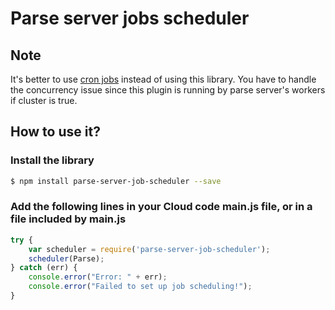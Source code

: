 # Parse server jobs scheduler

## Note 
It's better to use [cron jobs](https://docs.parseplatform.org/cloudcode/guide/#scheduling-a-job) instead of using this library.
You have to handle the concurrency issue since this plugin is running by parse server's workers if cluster is true.

## How to use it?

### Install the library

```sh
$ npm install parse-server-job-scheduler --save
```
### Add the following lines in your Cloud code main.js file, or in a file included by main.js

```js
try {
    var scheduler = require('parse-server-job-scheduler');
    scheduler(Parse);
} catch (err) {
    console.error("Error: " + err);
    console.error("Failed to set up job scheduling!");
}
```
